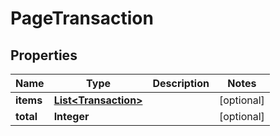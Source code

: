 

# PageTransaction


## Properties

Name | Type | Description | Notes
------------ | ------------- | ------------- | -------------
**items** | [**List&lt;Transaction&gt;**](Transaction.md) |  |  [optional]
**total** | **Integer** |  |  [optional]



